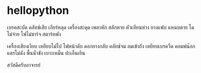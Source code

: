# hellopython
เบรคสะบัด คลัทช์เสีย เกียร์หลุด
เครื่องสะดุด เพลาหัก สลักหาย
หัวเทียนห่าง ยางแฟบ แหนบตาย
ไดไม่จ่าย ไฟไม่ชาร์จ สตาร์ทพัง

เครื่องเสียงเงียบ เหยียบไม่ไป ไฟหน้าดับ
ดอกยางกลับ คลัทช์จม ลมเข้าถัง
เหยียบเบรควืด คอมพ์น๊อก แตรไม่ดัง
พื้นน้ำขัง เบาะเหม็น ปะเก็นเยิน

สวัสดีครับอาจารย์
